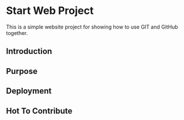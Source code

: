 # Start Web Project

This is a simple website project for showing how to use GIT and GitHub together.

## Introduction

## Purpose

## Deployment

## Hot To Contribute